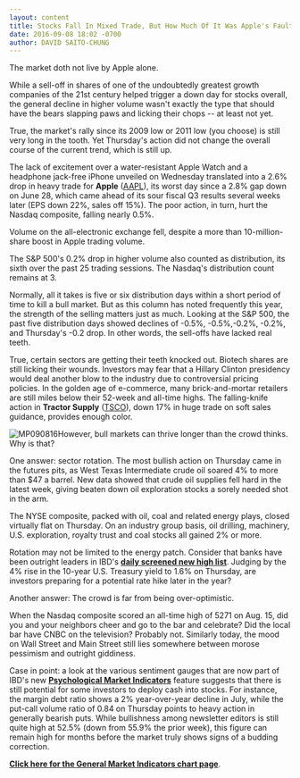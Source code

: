 ```yaml
---
layout: content
title: Stocks Fall In Mixed Trade, But How Much Of It Was Apple's Fault?
date: 2016-09-08 18:02 -0700
author: DAVID SAITO-CHUNG
---
```






The market doth not live by Apple alone.


While a sell-off in shares of one of the undoubtedly greatest growth companies of the 21st century helped trigger a down day for stocks overall, the general decline in higher volume wasn't exactly the type that should have the bears slapping paws and licking their chops -- at least not yet.


True, the market's rally since its 2009 low or 2011 low (you choose) is still very long in the tooth. Yet Thursday's action did not change the overall course of the current trend, which is still up.



The lack of excitement over a water-resistant Apple Watch and a headphone jack-free iPhone unveiled on Wednesday translated into a 2.6% drop in heavy trade for **Apple** ([AAPL](https://research.investors.com/quote.aspx?symbol=AAPL)), its worst day since a 2.8% gap down on June 28, which came ahead of its sour fiscal Q3 results several weeks later (EPS down 22%, sales off 15%). The poor action, in turn, hurt the Nasdaq composite, falling nearly 0.5%.


Volume on the all-electronic exchange fell, despite a more than 10-million-share boost in Apple trading volume.


The S&P 500's 0.2% drop in higher volume also counted as distribution, its sixth over the past 25 trading sessions. The Nasdaq's distribution count remains at 3.


Normally, all it takes is five or six distribution days within a short period of time to kill a bull market. But as this column has noted frequently this year, the strength of the selling matters just as much. Looking at the S&P 500, the past five distribution days showed declines of -0.5%, -0.5%,-0.2%, -0.2%, and Thursday's -0.2 drop. In other words, the sell-offs have lacked real teeth.


True, certain sectors are getting their teeth knocked out. Biotech shares are still licking their wounds. Investors may fear that a Hillary Clinton presidency would deal another blow to the industry due to controversial pricing policies. In the golden age of e-commerce, many brick-and-mortar retailers are still miles below their 52-week and all-time highs. The falling-knife action in **Tractor Supply** ([TSCO](https://research.investors.com/quote.aspx?symbol=TSCO)), down 17% in huge trade on soft sales guidance, provides enough color.


![MP090816](https://www.investors.com/wp-content/uploads/2016/09/MP090816-1-191x300.jpg)However, bull markets can thrive longer than the crowd thinks. Why is that?


One answer: sector rotation. The most bullish action on Thursday came in the futures pits, as West Texas Intermediate crude oil soared 4% to more than $47 a barrel. New data showed that crude oil supplies fell hard in the latest week, giving beaten down oil exploration stocks a sorely needed shot in the arm.


The NYSE composite, packed with oil, coal and related energy plays, closed virtually flat on Thursday. On an industry group basis, oil drilling, machinery, U.S. exploration, royalty trust and coal stocks all gained 2% or more.


Rotation may not be limited to the energy patch. Consider that banks have been outright leaders in IBD's **[daily screened new high list](https://www.investors.com/data-tables/new-high-list-sep-07-2016/)**. Judging by the 4% rise in the 10-year U.S. Treasury yield to 1.6% on Thursday, are investors preparing for a potential rate hike later in the year?


Another answer: The crowd is far from being over-optimistic.


When the Nasdaq composite scored an all-time high of 5271 on Aug. 15, did you and your neighbors cheer and go to the bar and celebrate? Did the local bar have CNBC on the television? Probably not. Similarly today, the mood on Wall Street and Main Street still lies somewhere between morose pessimism and outright giddiness.


Case in point: a look at the various sentiment gauges that are now part of IBD's new **[Psychological Market Indicators](http://research.investors.com/psychological-market-indicators/)** feature suggests that there is still potential for some investors to deploy cash into stocks. For instance, the margin debt ratio shows a 2% year-over-year decline in July, while the put-call volume ratio of 0.84 on Thursday points to heavy action in generally bearish puts. While bullishness among newsletter editors is still quite high at 52.5% (down from 55.9% the prior week), this figure can remain high for months before the market truly shows signs of a budding correction.


**[Click here for the General Market Indicators chart page](https://www.investors.com/wp-content/uploads/2016/09/IBD0809152938GMI.pdf)**.




